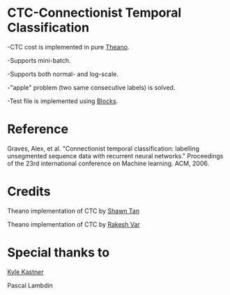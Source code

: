 CTC-Connectionist Temporal Classification
=========================================

-CTC cost is implemented in pure [Theano](https://github.com/Theano/Theano).

-Supports mini-batch.

-Supports both normal- and log-scale.

-"apple" problem (two same consecutive labels) is solved.

-Test file is implemented using [Blocks](https://github.com/bartvm/blocks).




Reference
=========
Graves, Alex, et al. "Connectionist temporal classification: labelling unsegmented sequence data with recurrent neural networks." Proceedings of the 23rd international conference on Machine learning. ACM, 2006.


Credits
=======
Theano implementation of CTC by [Shawn Tan](https://github.com/shawntan/rnn-experiment/)

Theano implementation of CTC by [Rakesh Var](https://github.com/rakeshvar/rnn_ctc)


Special thanks to
=================
[Kyle Kastner](https://github.com/kastnerkyle)

Pascal Lambdin
